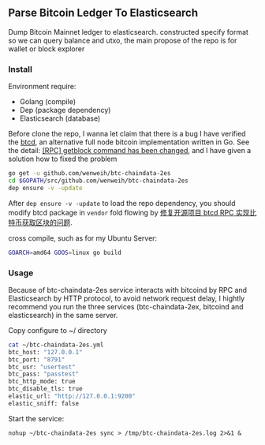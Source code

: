 ## Parse Bitcoin Ledger To Elasticsearch
Dump Bitcoin Mainnet ledger to elasticsearch. constructed specify format so we can query balance and utxo, the main propose of the repo is for wallet or block explorer
### Install
Environment require:
- Golang (compile)
- Dep (package dependency)
- Elasticsearch (database)

Before clone the repo, I wanna let claim that there is a bug I have verified the [btcd](https://github.com/btcsuite/btcd), an alternative full node bitcoin implementation written in Go. See the detail: [[RPC] getblock command has been changed](https://github.com/btcsuite/btcd/issues/1096), and I have given a solution how to fixed the problem

```bash
go get -u github.com/wenweih/btc-chaindata-2es
cd $GOPATH/src/github.com/wenweih/btc-chaindata-2es
dep ensure -v -update
```
After ```dep ensure -v -update``` to load the repo dependency, you should modify btcd package in ```vendor``` fold flowing by [修复开源项目 btcd RPC 实现比特币获取区块的问题](https://huangwenwei.com/blogs/fix-verbocity-in-getblock-command-for-btcd).

cross compile, such as for my Ubuntu Server:
```bash
GOARCH=amd64 GOOS=linux go build
```
### Usage
Because of btc-chaindata-2es service interacts with bitcoind by RPC and Elasticsearch by HTTP protocol, to avoid network request delay, I hightly recommend you run the three services (btc-chaindata-2ex, bitcoind and elasticsearch) in the same server.

Copy configure to ~/ directory
```bash
cat ~/btc-chaindata-2es.yml
btc_host: "127.0.0.1"
btc_port: "8791"
btc_usr: "usertest"
btc_pass: "passtest"
btc_http_mode: true
btc_disable_tls: true
elastic_url: "http://127.0.0.1:9200"
elastic_sniff: false
```

Start the service:
```
nohup ~/btc-chaindata-2es sync > /tmp/btc-chaindata-2es.log 2>&1 &
```
